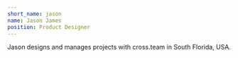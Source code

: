 ```yaml
---
short_name: jason
name: Jason James
position: Product Designer
---
```

Jason designs and manages projects with cross.team in South Florida, USA.
